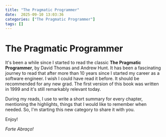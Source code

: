 ```yaml
---
title: "The Pragmatic Programmer"
date:  2025-09-10 13:03:36
categories: ["The Pragmatic Programmer"]
tags: []
---
```


# The Pragmatic Programmer

It's been a while since I started to read the classic **The Pragmatic Programmer**, by David Thomas and Andrew Hunt. It 
has been a fascinating journey to read that after more than 10 years since I started my career as a software engineer. 
I wish I could have read it before. It should be recommended for any new grad. The first version of this book was 
written in 1999 and it's still remarkably relevant today. 

During my reads, I use to write a short summary for every chapter, mentioning the highlights, things that I would 
like to remember when needed. So, I'm starting this new category to share it with you.

Enjoy! 

*Forte Abraço!* 
